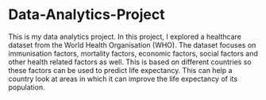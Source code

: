 # Data-Analytics-Project

This is my data analytics project. In this project, I explored a healthcare dataset from the World Health Organisation (WHO). The dataset focuses on immunisation factors, mortality factors, economic factors, social factors and other health related factors as well. This is based on different countries so these factors can be used to predict life expectancy. This can help a country look at areas in which it can improve the life expectancy of its population. 
